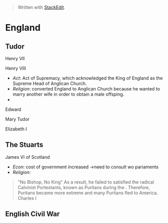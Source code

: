 
> Written with [StackEdit](https://stackedit.io/).

# England

## Tudor
Henry VII

Henry VIII
   * _Act_: Act of Supremacy, which acknowledged the King of England as the Supreme Head of Anglican Church.
   * _Religion_: converted England to Anglican Church because he wanted to marry another wife in order to obtain a male offsping.
   * 

Edward
 
Mary Tudor

Elizabeth I

## The Stuarts
James VI of Scotland
   * _Econ_: cost of government increased ->need to consult wo pariaments
   * _Religion_:  
> "No Bishop, No King"
   As a result, he failed to satisfied the radical Calvinist Portestants, known as Puritans during the . Therefore, Puritans became more extreme and many Puritans fled to America.
Charles I


## English Civil War

<!--stackedit_data:
eyJoaXN0b3J5IjpbLTM5MTgxMDQ3LC0xODEzODQ5NDM1LC0xND
Y3MjI1OTI1LDczMDk5ODExNl19
-->